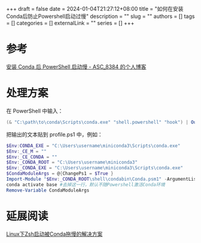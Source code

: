 +++ 
draft = false
date = 2024-01-04T21:27:12+08:00
title = "如何在安装Conda后防止Powershell启动过慢"
description = ""
slug = ""
authors = []
tags = []
categories = []
externalLink = ""
series = []
+++

# 参考
[安装 Conda 后 PowerShell 启动慢 - ASC_8384 的个人博客](https://www.asc8384.top/2021/618.html#cl-4)

# 处理方案
在 PowerShell 中输入：
``` powershell
(& "C:\path\to\conda\Scripts\conda.exe" "shell.powershell" "hook") | Out-String
```
把输出的文本贴到 profile.ps1 中，例如：
```powershell
$Env:CONDA_EXE = "C:\Users\username\miniconda3\Scripts\conda.exe"
$Env:_CE_M = ""
$Env:_CE_CONDA = ""
$Env:_CONDA_ROOT = "C:\Users\username\miniconda3"
$Env:_CONDA_EXE = "C:\Users\username\miniconda3\Scripts\conda.exe"
$CondaModuleArgs = @{ChangePs1 = $True }
Import-Module "$Env:_CONDA_ROOT\shell\condabin\Conda.psm1" -ArgumentList $CondaModuleArgs
conda activate base #去掉这一行，默认不随Powershell激活Conda环境
Remove-Variable CondaModuleArgs
```

# 延展阅读
[Linux下Zsh启动被Conda拖慢的解决方案](https://fly.meow-2.com/post/records/conda-faster.html)